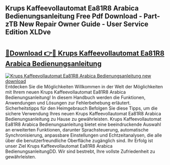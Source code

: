 ## Krups Kaffeevollautomat Ea81R8 Arabica Bedienungsanleitung Free Pdf Download - Part-zTB New Repair Owner Guide - User Service Edition XLDve

# <h2><a href="http://df1kwk.blite.top/?on=Krups+Kaffeevollautomat+Ea81R8+Arabica+Bedienungsanleitung">🔗Download 👉🔴 Krups Kaffeevollautomat Ea81R8 Arabica Bedienungsanleitung</a></h2>

[![Krups Kaffeevollautomat Ea81R8 Arabica Bedienungsanleitung new download](https://i.imgur.com/lujVjoI.png)](http://df1kwk.blite.top/?on=Krups+Kaffeevollautomat+Ea81R8+Arabica+Bedienungsanleitung)
Entdecken Sie die Möglichkeiten Willkommen in der Welt der Möglichkeiten mit Ihrem neuen Krups Kaffeevollautomat Ea81R8 Arabica Bedienungsanleitung! In diesem Handbuch werden die Funktionen, Anwendungen und Lösungen zur Fehlerbehebung erläutert. Sicherheitstipps für den Heimgebrauch Befolgen Sie diese Tipps, um die sichere Verwendung Ihres neuen Krups Kaffeevollautomat Ea81R8 Arabica Bedienungsanleitung zu Hause zu gewährleisten. Krups Kaffeevollautomat Ea81R8 Arabica Bedienungsanleitung bietet eine beeindruckende Auswahl an erweiterten Funktionen, darunter Sprachsteuerung, automatische Synchronisierung, anpassbare Einstellungen und Echtzeitanalysen, die alle über die benutzerfreundliche Oberfläche zugänglich sind. Ihr Erfolg ist unser Ziel Krups Kaffeevollautomat Ea81R8 Arabica BedienungsanleitungDD. Wir sind bestrebt, Ihre vollste Zufriedenheit zu gewährleisten.
